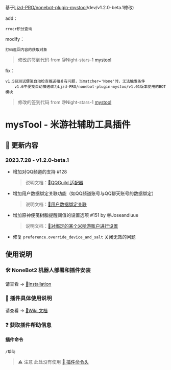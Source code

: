 基于[Ljzd-PRO/nonebot-plugin-mystool](https://github.com/Ljzd-PRO/nonebot-plugin-mystool)/dev/v1.2.0-beta.1修改:

add：
```
rrocr积分查询 
```
modify：
```
打码返回内容的获取对象 
```
  > 修改的签到代码 from @Night-stars-1 [mystool](https://github.com/Night-stars-1/nonebot-plugin-mystool)

fix：
```
v1.5经测试便笺自动检查推送相关有问题，当matcher='None'时，无法触发条件
    v1.6中便笺自动推送改为Ljzd-PRO/nonebot-plugin-mystoo/v1.01版本使用的BOT模块
```
  > 修改的签到代码 from @Night-stars-1 [mystool](https://github.com/Night-stars-1/nonebot-plugin-mystool)


# mysTool - 米游社辅助工具插件

## 📣 更新内容

### 2023.7.28 - v1.2.0-beta.1
- 增加对QQ频道的支持 #128
  > 说明文档：[🔗QQGuild 适配器](https://github.com/Ljzd-PRO/nonebot-plugin-mystool/wiki/Installation#QQGuild-适配器)
- 增加用户数据绑定关联功能（如QQ频道账号与QQ聊天账号的数据绑定）
  > 说明文档：[🔗用户数据绑定关联](https://github.com/Ljzd-PRO/nonebot-plugin-mystool/wiki/Information-UserBind)
- 增加原神便笺树脂提醒阈值的设置选项 #151 by @Joseandluue
  > 说明文档：[🔗对绑定的某个米哈游账户进行设置](https://github.com/Ljzd-PRO/nonebot-plugin-mystool/wiki/Information-Setting#%E5%AF%B9%E7%BB%91%E5%AE%9A%E7%9A%84%E6%9F%90%E4%B8%AA%E7%B1%B3%E5%93%88%E6%B8%B8%E8%B4%A6%E6%88%B7%E8%BF%9B%E8%A1%8C%E8%AE%BE%E7%BD%AE)
- 修复 `preference.override_device_and_salt` 关闭无效的问题


## 使用说明

### 🛠️ NoneBot2 机器人部署和插件安装

请查看 -> [🔗Installation](https://github.com/Ljzd-PRO/nonebot-plugin-mystool/wiki/Installation)

### 📖 插件具体使用说明

请查看 -> [🔗Wiki 文档](https://github.com/Ljzd-PRO/nonebot-plugin-mystool/wiki)

### ❓ 获取插件帮助信息

#### 插件命令

```
/帮助
```

> ⚠️ 注意 此处没有使用 [🔗 插件命令头](https://github.com/Ljzd-PRO/nonebot-plugin-mystool/wiki/Configuration-Config#commandstart)
